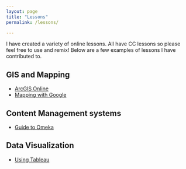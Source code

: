 ```yaml
---
layout: page
title: "Lessons"
permalink: /lessons/

---
```


I have created a variety of online lessons. All have CC lessons so please feel free to use and remix! Below are a few examples of lessons I have contributed to. 

## GIS and Mapping
* [ArcGIS Online](https://sclayton29.github.io/ArcGISOnline/)
* [Mapping with Google](https://oudsl.github.io/gis-for-non-geographers/)

## Content Management systems
* [Guide to Omeka](https://sclayton29.github.io/omeka-guide/)

## Data Visualization
* [Using Tableau](https://sclayton29.github.io/tableau-workshop/) 
